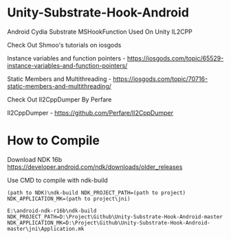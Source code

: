# Unity-Substrate-Hook-Android
Android Cydia Substrate MSHookFunction Used On Unity IL2CPP

Check Out Shmoo's tutorials on iosgods

Instance variables and function pointers - https://iosgods.com/topic/65529-instance-variables-and-function-pointers/

Static Members and Multithreading - https://iosgods.com/topic/70716-static-members-and-multithreading/


Check Out Il2CppDumper By Perfare

Il2CppDumper - https://github.com/Perfare/Il2CppDumper

# How to Compile

Download NDK 16b https://developer.android.com/ndk/downloads/older_releases

Use CMD to compile with ndk-build

```(path to NDK)\ndk-build NDK_PROJECT_PATH=(path to project) NDK_APPLICATION_MK=(path to project\jni)```

```E:\android-ndk-r16b\ndk-build NDK_PROJECT_PATH=D:\Project\Github\Unity-Substrate-Hook-Android-master NDK_APPLICATION_MK=D:\Project\Github\Unity-Substrate-Hook-Android-master\jni\Application.mk```
